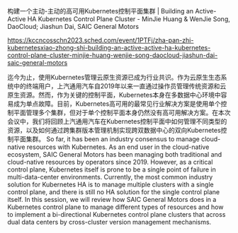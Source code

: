 构建一个主动-主动的高可用Kubernetes控制平面集群 | Building an Active-Active HA Kubernetes Control Plane Cluster - MinJie Huang & WenJie Song, DaoCloud; Jiashun Dai, SAIC General Motors

https://kccncosschn2023.sched.com/event/1PTFj/zha-pan-zhi-kubernetesxiao-zhong-shi-building-an-active-active-ha-kubernetes-control-plane-cluster-minjie-huang-wenjie-song-daocloud-jiashun-dai-saic-general-motors

迄今为止，使用Kubernetes管理云原生资源已成为行业共识。作为云原生生态系统中的终端用户，上汽通用汽车自2019年以来一直通过操作员管理传统资源和云原生资源。然而，作为关键的控制平面，Kubernetes本身在多数据中心环境中容易成为单点故障。目前，Kubernetes高可用的最常见行业解决方案是使用单个控制平面管理多个集群，但对于单个控制平面本身仍然没有高可用解决方案。在本次会议中，我们将回顾上汽通用汽车在Kubernetes控制平面中如何管理不同类型的资源，以及如何通过跨集群版本管理机制实现跨双数据中心的双向Kubernetes控制平面集群。 
So far, it has been an industry consensus to manage cloud-native resources with Kubernetes. As an end user in the cloud-native ecosystem, SAIC General Motors has been managing both traditional and cloud-native resources by operators since 2019. However, as a critical control plane, Kubernetes itself is prone to be a single point of failure in multi-data-center environments. Currently, the most common industry solution for Kubernetes HA is to manage multiple clusters with a single control plane, and there is still no HA solution for the single control plane itself. In this session, we will review how SAIC General Motors does in a Kubernetes control plane to manage different types of resources and how to implement a bi-directional Kubernetes control plane clusters that across dual data centers by cross-cluster version management mechanisms.